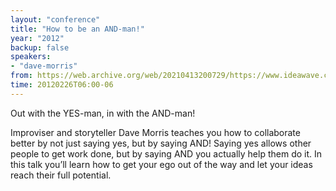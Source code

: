```yaml
---
layout: "conference"
title: "How to be an AND-man!"
year: "2012"
backup: false
speakers:
- "dave-morris"
from: https://web.archive.org/web/20210413200729/https://www.ideawave.ca/2012-conference/how-to-be-an-and-man
time: 20120226T06:00-06
---
```


Out with the YES-man, in with the AND-man!

Improviser and storyteller Dave Morris teaches you how to collaborate better
by not just saying yes, but by saying AND! Saying yes allows other people to
get work done, but by saying AND you actually help them do it. In this talk
you’ll learn how to get your ego out of the way and let your ideas reach their
full potential.
